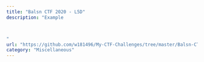 ```yaml
---
title: "Balsn CTF 2020 - L5D"
description: "Example



"
url: "https://github.com/w181496/My-CTF-Challenges/tree/master/Balsn-CTF-2020#l5d"
category: "Miscellaneous"
---
```

